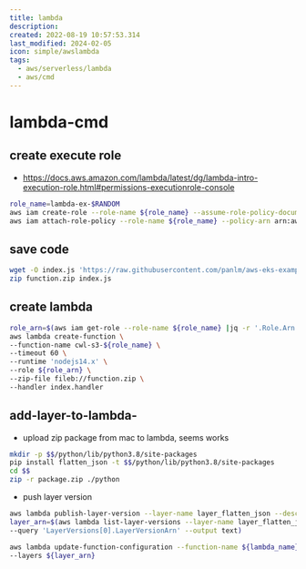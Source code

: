 ```yaml
---
title: lambda
description: 
created: 2022-08-19 10:57:53.314
last_modified: 2024-02-05
icon: simple/awslambda
tags:
  - aws/serverless/lambda
  - aws/cmd
---
```

# lambda-cmd

## create execute role 
- https://docs.aws.amazon.com/lambda/latest/dg/lambda-intro-execution-role.html#permissions-executionrole-console
```sh
role_name=lambda-ex-$RANDOM
aws iam create-role --role-name ${role_name} --assume-role-policy-document '{"Version": "2012-10-17","Statement": [{ "Effect": "Allow", "Principal": {"Service": "lambda.amazonaws.com"}, "Action": "sts:AssumeRole"}]}'
aws iam attach-role-policy --role-name ${role_name} --policy-arn arn:aws:iam::aws:policy/service-role/AWSLambdaBasicExecutionRole

```

## save code 
```sh
wget -O index.js 'https://raw.githubusercontent.com/panlm/aws-eks-example/main/lambda/kinesis-firehose-cloudwatch-logs-processor'
zip function.zip index.js

```

## create lambda
```sh
role_arn=$(aws iam get-role --role-name ${role_name} |jq -r '.Role.Arn')
aws lambda create-function \
--function-name cwl-s3-${role_name} \
--timeout 60 \
--runtime 'nodejs14.x' \
--role ${role_arn} \
--zip-file fileb://function.zip \
--handler index.handler

```


## add-layer-to-lambda-
- upload zip package from mac to lambda, seems works

```sh
mkdir -p $$/python/lib/python3.8/site-packages
pip install flatten_json -t $$/python/lib/python3.8/site-packages
cd $$
zip -r package.zip ./python

```

- push layer version
```sh
aws lambda publish-layer-version --layer-name layer_flatten_json --description "flatten_json" --zip-file fileb://package.zip --compatible-runtimes python3.8
layer_arn=$(aws lambda list-layer-versions --layer-name layer_flatten_json \
--query 'LayerVersions[0].LayerVersionArn' --output text)

aws lambda update-function-configuration --function-name ${lambda_name} \
--layers ${layer_arn}

```


